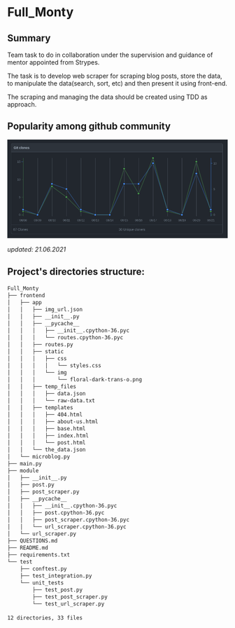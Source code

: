 # Full_Monty

## Summary

Team task to do in collaboration under the supervision and guidance of mentor appointed from Strypes.

The task is to develop web scraper for scraping blog posts, store the data, to manipulate the data(search, sort, etc) and then present it using front-end.

The scraping and managing the data should be created using TDD as approach.

## Popularity among github community

![Screenshot of git clones of the repo](github-clones-shot.png "git clones of the repo")

_updated: 21.06.2021_

## Project's directories structure:
```
Full_Monty
├── frontend
│   ├── app
│   │   ├── img_url.json
│   │   ├── __init__.py
│   │   ├── __pycache__
│   │   │   ├── __init__.cpython-36.pyc
│   │   │   └── routes.cpython-36.pyc
│   │   ├── routes.py
│   │   ├── static
│   │   │   ├── css
│   │   │   │   └── styles.css
│   │   │   └── img
│   │   │       └── floral-dark-trans-o.png
│   │   ├── temp_files
│   │   │   ├── data.json
│   │   │   └── raw-data.txt
│   │   ├── templates
│   │   │   ├── 404.html
│   │   │   ├── about-us.html
│   │   │   ├── base.html
│   │   │   ├── index.html
│   │   │   └── post.html
│   │   └── the_data.json
│   └── microblog.py
├── main.py
├── module
│   ├── __init__.py
│   ├── post.py
│   ├── post_scraper.py
│   ├── __pycache__
│   │   ├── __init__.cpython-36.pyc
│   │   ├── post.cpython-36.pyc
│   │   ├── post_scraper.cpython-36.pyc
│   │   └── url_scraper.cpython-36.pyc
│   └── url_scraper.py
├── QUESTIONS.md
├── README.md
├── requirements.txt
└── test
    ├── conftest.py
    ├── test_integration.py
    └── unit_tests
        ├── test_post.py
        ├── test_post_scraper.py
        └── test_url_scraper.py

12 directories, 33 files
```